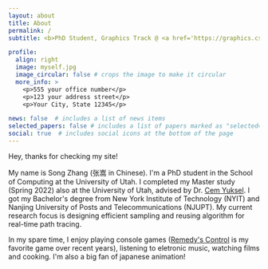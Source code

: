 ```yaml
---
layout: about
title: About
permalink: /
subtitle: <b>PhD Student, Graphics Track @ <a href='https://graphics.cs.utah.edu/'>University of Utah, School of Computing</a></b>

profile:
  align: right
  image: myself.jpg
  image_circular: false # crops the image to make it circular
  more_info: >
    <p>555 your office number</p>
    <p>123 your address street</p>
    <p>Your City, State 12345</p>

news: false  # includes a list of news items
selected_papers: false # includes a list of papers marked as "selected={true}"
social: true  # includes social icons at the bottom of the page
---
```


Hey, thanks for checking my site!

My name is Song Zhang (张嵩 in Chinese). I'm a PhD student in the School of Computing at the University of Utah. I completed my Master study (Spring 2022) also at the University of Utah, advised by Dr. [Cem Yuksel](http://www.cemyuksel.com/). I got my Bachelor's degree from New York Institute of Technology (NYIT) and Nanjing University of Posts and Telecommunications (NJUPT). My current research focus is designing efficient sampling and reusing algorithm for real-time path tracing. 

In my spare time, I enjoy playing console games ([Remedy's Control](https://www.remedygames.com/games/control/) is my favorite game over recent years), listening to eletronic music, watching films and cooking. I'm also a big fan of japanese animation!  
